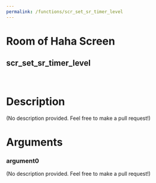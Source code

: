 ```yaml
---
permalink: /functions/scr_set_sr_timer_level
---
```

# Room of Haha Screen  
## scr_set_sr_timer_level  
&nbsp;  
# Description  
(No description provided. Feel free to make a pull request!) 
&nbsp;  
# Arguments
### argument0
(No description provided. Feel free to make a pull request!)
&nbsp;  


